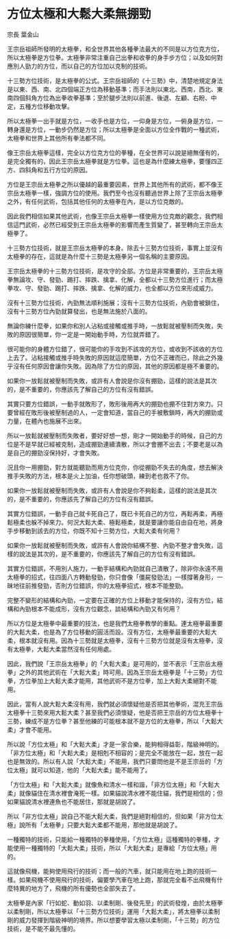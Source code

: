 # 方位太極和大鬆大柔無掤勁

宗長
葉金山

王宗岳祖師所發明的太極拳，和全世界其他各種拳法最大的不同是以方位克方位，所以太極拳是方位拳。太極拳非常注重自己出拳和收拳的身手步方位；以及如何對應別人勁力的方位，而以自己的方位加以克制的技術。

十三勢方位技術，是太極拳的公式。王宗岳祖師的《十三勢》中，清楚地規定身法是以東、西、南、北四個端正方位為移動基準；而手法則以東北、西南，西北、東南四個斜角方位為出拳收拳基準；至於腿步法則以前進、後退、左顧、右盼、中定，五種方位移動攻擊。

所以太極拳一出手就是方位，一收手也是方位，一仰身是方位，一俯身是方位，一轉身還是方位，一動步仍然是方位；所以太極拳是全面以方位全作戰的一種武術，太極拳和世界上其他所有拳法都不同。

像王宗岳太極拳這樣，完全以方位克方位的拳種，在全世界可以說是絕無僅有的，是完全獨有的，因此王宗岳太極拳就是方位拳。這也是為什麼練太極拳，要懂四正方、四斜角和五行方位的原因。

方位是王宗岳太極拳之所以優越的最重要因素，世界上其他所有的武術，都不像王宗岳太極拳一樣，強調方位的使用。我們至今也沒有聽過世界上除了王宗岳太極拳之外，有任何武術，包括其他任何的太極拳在內，是以方位克敵的。

因此我們相信如果其他武術，也像王宗岳太極拳一樣使用方位克敵的觀念，我們相信這門武術，必然已經受到王宗岳太極拳的影響而產生質變了，甚至轉向王宗岳太極拳了。

十三勢方位技術，就是王宗岳太極拳的本身。除去十三勢方位技術，事實上並沒有太極拳的存在，這就是為什麼十三勢是太極拳另一個名稱的主要原因。

王宗岳太極拳的十三勢方位技術，是攻守的全部。方位是非常重要的，王宗岳太極拳無論攻、守、發勁、踢打、摔跌、擒拿、化解，全都以十三勢方位進行；而太極拳攻、守、發勁、踢打、摔跌、擒拿、化解的威力，也全都以方位來形成威力。

沒有十三勢方位技術，內勁無法順利施展；沒有十三勢方位技術，內勁會被鎖住，沒有十三勢方位內勁就算發出，也是無法施於八面的。

無論你練什麼拳，如果你和別人沾粘或接觸或推手時，一放鬆就被壓制而失敗，失敗的原因很簡單，你一定是一開始動手時，方位就弄錯了。

很可能你的身體方位錯了，很可能你的手攻到不該攻的方位，或收到不該收的方位上去了。沾粘接觸或推手時失敗的原因就這麼簡單，方位不正確而已，除此之外幾乎沒有任何原因會讓你失敗。因為除了方位的原因，其他的原因都是極不重要的。

如果你一放鬆就被壓制而失敗，或許有人會說是你沒有掤勁，這樣的說法是其次的，是不重要的，你應該先了解自己的方位有沒有錯誤。

其實只要方位錯誤，一動手就敗形了，敗形後用再大的掤勁也掤不住對方來力。只要曾經在敗形後被壓制過的人，一定會知道，當自己的手被敷鎖時，再大的掤勁或力量，在體內也施展不出來。

所以一放鬆就被壓制而失敗者，要好好想一想，剛才一開始動手的時候，自己的方位是不是早就已經被克制，造成掤勁連續潰散，所以才會掤不出去；不要老是以為是自己的掤勁沒保持好，才會失敗。

況且你一用掤勁，對方就能聽勁而用方位克你，你從掤勁不失去的角度，想去解決推手失敗的方法，根本是火上加油，任你想破頭，練到老也救不了你。

如果你一放鬆就被壓制而失敗，或許有人會說是你不夠鬆柔，這樣的說法是其次的，是不重要的，你應該先了解自己的方位有沒有錯誤。

其實方位錯誤，一動手自己就卡死自己了，既已卡死自己的方位，再鬆再柔，再極鬆極柔也躲不掉來力。何況大鬆大柔、極鬆極柔，就是要讓你能自由自在地，將身手步移動到該去的方位，你既不知十三勢方位，大鬆大柔有何用？

如果你一放鬆就被壓制而失敗，或許有人會說你結構不整、內勁不整才會失敗，這樣的說法是其次的，是不重要的，你應該先了解自己的方位有沒有錯誤。

其實方位錯誤，不用別人施力，一動手結構和內勁就自己潰散了，除非你永遠不用太極拳的招式，往四面八方轉動發勁，你只會像「僵屍發勁法」一樣撐著身形，一昧地往前推發勁，否則方位錯誤，你的太極拳招式，根本不能整勁。

完整不變形的結構和內勁，一定要在正確的方位上移動才能保持的，沒有方位，結構和內勁根本不能成形，沒有方位觀念，談結構和內勁又有何用？

所以方位是太極拳中最重要的技法，也是我們太極拳教學的重點。連太極拳最重要的大鬆大柔，也是為了方位移動的圓活而設。沒有方位，太極拳最重要的大鬆大柔，根本就沒有用。因為十三勢就是太極拳，沒有十三勢方位就是沒有太極拳，沒有太極拳，大鬆大柔當然沒有任何用處。

因此，我們說「王宗岳太極拳」的「大鬆大柔」是可用的，並不表示「王宗岳太極拳」之外的其他武術在「大鬆大柔」時可用。因為王宗岳太極拳是「十三勢」方位拳，方位拳加上大鬆大柔才能用，其他武術不是方位拳，加上大鬆大柔絕對不能用。

因此，當有人說大鬆大柔沒有用，我們就必須懷疑他是否把其他拳術，混充王宗岳太極拳十三勢來用大鬆大柔？甚至我們必須懷疑，他是否把王宗岳的方位太極拳十三勢，練成不是方位拳？甚至他練的可能根本就不是方位的太極拳，所以「大鬆大柔」才會不能用。

所以說「方位太極」和「大鬆大柔」才是一家合樂，能夠相得益彰，階級神明的。「非方位太極」和「大鬆大柔」是相剋不相容的；是完全不能放在一起，放在一起也是無效的。所以有人說「大鬆大柔」不能用，我們只要問他是不是王宗岳的「方位太極」就可以知道，他的「大鬆大柔」能不能用了。

「方位太極」和「大鬆大柔」就像魚和清水一樣和諧，「非方位太極」和「大鬆大柔」就像貓住在清水裡會淹死一樣。如果貓說清水裡不能住貓，我們是相信的；但如果貓說清水裡連魚也不能居住，那就是胡說了。

所以「非方位太極」說自己不能大鬆大柔，我們是絕對相信的，但如果「非方位太極」說所有「太極拳」只要大鬆大柔都不能用，那他就是胡說了。

一種獨特的技術，只能給一種獨特的拳種使用，「方位太極」這種獨特的拳種，才能使用一種獨特的「大鬆大柔」技術，所以「大鬆大柔」是專給「方位太極」用的。

這就像飛機，能夠使用飛行的技術；而一般的汽車，就只能用在地上跑的技術一樣。如果飛機不使用飛行的技術，偏要學汽車在地上跑，那就完全看不出飛機有什麼特異的地方了，飛機的所有優勢也全部失去了。

太極拳是內家「行如蛇、動如羽、以柔制剛、後發先至」的武術發煌，由於太極拳以柔制剛，所以太極拳以「十三勢方位技術」運用「大鬆大柔」，將太極拳以柔制剛的威力發揮到階級神明的境界。所以想要學習太極以柔制剛，「十三勢」的方位技術，是不能不最先懂的。